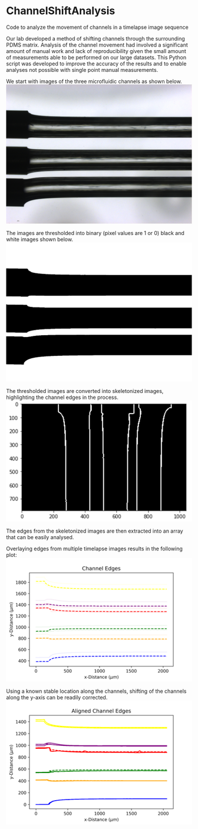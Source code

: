 # ChannelShiftAnalysis
Code to analyze the movement of channels in a timelapse image sequence

Our lab developed a method of shifting channels through the surrounding PDMS matrix. Analysis of the channel movement had involved a significant amount of manual work and lack of reproducibility given the small amount of measurements able to be performed on our large datasets. This Python script was developed to improve the accuracy of the results and to enable analyses not possible with single point manual measurements. 

We start with images of the three microfluidic channels as shown below. 
![Image of channels](https://github.com/brubaked/ChannelShiftAnalysis/blob/master/images/trichannelshift%20(1).png)

The images are thresholded into binary (pixel values are 1 or 0) black and white images shown below.
![Thresholded Image](https://raw.githubusercontent.com/brubaked/ChannelShiftAnalysis/master/images/images0000.png)

The thresholded images are converted into skeletonized images, highlighting the channel edges in the process. 
![Skeletonized Image](https://raw.githubusercontent.com/brubaked/ChannelShiftAnalysis/master/images/SkeletonizedImage.PNG)

The edges from the skeletonized images are then extracted into an array that can be easily analysed. 

Overlaying edges from multiple timelapse images results in the following plot:
![Raw Channel Edges](https://raw.githubusercontent.com/brubaked/ChannelShiftAnalysis/master/images/ChannelEdges.png)

Using a known stable location along the channels, shifting of the channels along the y-axis can be readily corrected. 
![Aligned Edges](https://raw.githubusercontent.com/brubaked/ChannelShiftAnalysis/master/images/AlignedEdges.png)
